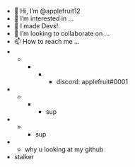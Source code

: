 - 👋 Hi, I’m @applefruit12
- 👀 I’m interested in ...
- 🌱 I made Devs!.
- 💞️ I’m looking to collaborate on ...
- 📫 How to reach me ... 
- - - - - discord: applefruit#0001
- - - - sup
- - - sup
- - why u looking at my github
- stalker 
